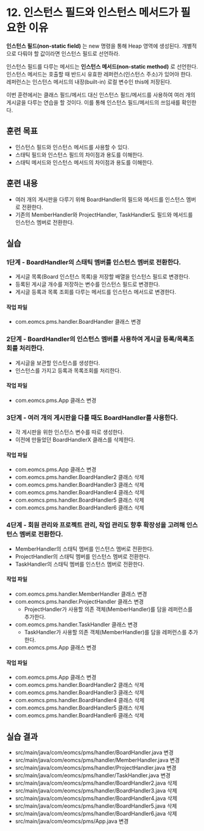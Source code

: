 # 12. 인스턴스 필드와 인스턴스 메서드가 필요한 이유

**인스턴스 필드(non-static field)** 는 new 명령을 통해 Heap 영역에 생성된다.
개별적으로 다뤄야 할 값이라면 인스턴스 필드로 선언하라.

인스턴스 필드를 다루는 메서드는 **인스턴스 메서드(non-static method)** 로 선언한다.
인스턴스 메서드는 호출할 때 반드시 유효한 레퍼런스(인스턴스 주소)가 있어야 한다.
레퍼런스는 인스턴스 메서드의 내장(built-in) 로컬 변수인 this에 저장된다.

이번 훈련에서는 클래스 필드/메서드 대신 인스턴스 필드/메서드를 사용하여
여러 개의 게시글을 다루는 연습을 할 것이다.
이를 통해 인스턴스 필드/메서드의 쓰임새를 확인한다. 

## 훈련 목표

- 인스턴스 필드와 인스턴스 메서드를 사용할 수 있다.
- 스태틱 필드와 인스턴스 필드의 차이점과 용도를 이해한다.
- 스태틱 메서드와 인스턴스 메서드의 차이점과 용도를 이해한다.

## 훈련 내용

- 여러 개의 게시판을 다루기 위해 BoardHandler의 필드와 메서드를 인스턴스 멤버로 전환한다. 
- 기존의 MemberHandler와 ProjectHandler, TaskHandler도 필드와 메서드를 인스턴스 멤버로 전환한다.

## 실습

### 1단계 - BoardHandler의 스태틱 멤버를 인스턴스 멤버로 전환한다.

- 게시글 목록(Board 인스턴스 목록)을 저장할 배열을 인스턴스 필드로 변경한다.
- 등록된 게시글 개수를 저장하는 변수를 인스턴스 필드로 변경한다.
- 게시글 등록과 목록 조회를 다루는 메서드를 인스턴스 메서드로 변경한다.

#### 작업 파일 
- com.eomcs.pms.handler.BoardHandler 클래스 변경


### 2단계 - BoardHandler의 인스턴스 멤버를 사용하여 게시글 등록/목록조회를 처리한다.

- 게시글을 보관할 인스턴스를 생성한다.
- 인스턴스를 가지고 등록과 목록조회를 처리한다.

#### 작업 파일

- com.eomcs.pms.App 클래스 변경


### 3단계 - 여러 개의 게시판을 다룰 때도 BoardHandler를 사용한다. 

- 각 게시판을 위한 인스턴스 변수를 따로 생성한다.
- 이전에 만들었던 BoardHandlerX 클래스를 삭제한다. 

#### 작업 파일

- com.eomcs.pms.App 클래스 변경
- com.eomcs.pms.handler.BoardHandler2 클래스 삭제
- com.eomcs.pms.handler.BoardHandler3 클래스 삭제
- com.eomcs.pms.handler.BoardHandler4 클래스 삭제
- com.eomcs.pms.handler.BoardHandler5 클래스 삭제
- com.eomcs.pms.handler.BoardHandler6 클래스 삭제


### 4단계 - 회원 관리와 프로젝트 관리, 작업 관리도 향후 확장성을 고려해 인스턴스 멤버로 전환한다.

- MemberHandler의 스태틱 멤버를 인스턴스 멤버로 전환한다.
- ProjectHandler의 스태틱 멤버를 인스턴스 멤버로 전환한다.
- TaskHandler의 스태틱 멤버를 인스턴스 멤버로 전환한다.

#### 작업 파일

- com.eomcs.pms.handler.MemberHandler 클래스 변경
- com.eomcs.pms.handler.ProjectHandler 클래스 변경
  - ProjectHandler가 사용할 의존 객체(MemberHandler)를 담을 레퍼런스를 추가한다.
- com.eomcs.pms.handler.TaskHandler 클래스 변경
  - TaskHandler가 사용할 의존 객체(MemberHandler)를 담을 레퍼런스를 추가한다.
- com.eomcs.pms.App 클래스 변경

#### 작업 파일

- com.eomcs.pms.App 클래스 변경
- com.eomcs.pms.handler.BoardHandler2 클래스 삭제
- com.eomcs.pms.handler.BoardHandler3 클래스 삭제
- com.eomcs.pms.handler.BoardHandler4 클래스 삭제
- com.eomcs.pms.handler.BoardHandler5 클래스 삭제
- com.eomcs.pms.handler.BoardHandler6 클래스 삭제

## 실습 결과

- src/main/java/com/eomcs/pms/handler/BoardHandler.java 변경
- src/main/java/com/eomcs/pms/handler/MemberHandler.java 변경
- src/main/java/com/eomcs/pms/handler/ProjectHandler.java 변경
- src/main/java/com/eomcs/pms/handler/TaskHandler.java 변경
- src/main/java/com/eomcs/pms/handler/BoardHandler2.java 삭제
- src/main/java/com/eomcs/pms/handler/BoardHandler3.java 삭제
- src/main/java/com/eomcs/pms/handler/BoardHandler4.java 삭제
- src/main/java/com/eomcs/pms/handler/BoardHandler5.java 삭제
- src/main/java/com/eomcs/pms/handler/BoardHandler6.java 삭제
- src/main/java/com/eomcs/pms/App.java 변경